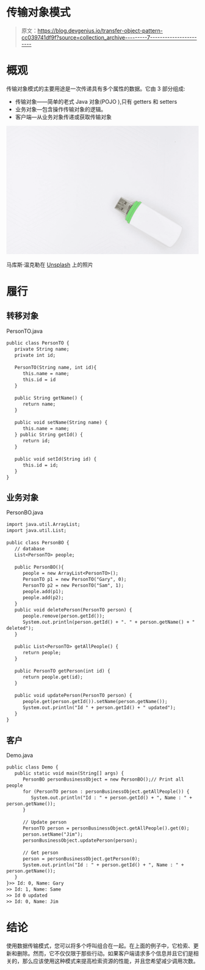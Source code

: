 # 传输对象模式

> 原文：<https://blog.devgenius.io/transfer-object-pattern-cc039741df9f?source=collection_archive---------7----------------------->

# 概观

传输对象模式的主要用途是一次传递具有多个属性的数据。它由 3 部分组成:

*   传输对象——简单的老式 Java 对象(POJO ),只有 getters 和 setters
*   业务对象—包含操作传输对象的逻辑。
*   客户端—从业务对象传递或获取传输对象

![](img/65e5ceeb7a08aee3fea8e02be9b76137.png)

马库斯·温克勒在 [Unsplash](https://unsplash.com?utm_source=medium&utm_medium=referral) 上的照片

# 履行

## 转移对象

PersonTO.java

```
public class PersonTO {
   private String name;
   private int id;

   PersonTO(String name, int id){
      this.name = name; 
      this.id = id
   }

   public String getName() {
      return name;
   }

   public void setName(String name) {
      this.name = name;
   } public String getId() {
      return id;
   }

   public void setId(String id) {
      this.id = id;
   }
}
```

## 业务对象

PersonBO.java

```
import java.util.ArrayList;
import java.util.List;

public class PersonBO {
   // database
   List<PersonTO> people;

   public PersonBO(){
      people = new ArrayList<PersonTO>();
      PersonTO p1 = new PersonTO("Gary", 0);
      PersonTO p2 = new PersonTO("Sam", 1);
      people.add(p1);
      people.add(p2);		
   }
   public void deletePerson(PersonTO person) {
      people.remove(person.getId());
      System.out.println(person.getId() + ". " + person.getName() + " deleted");
   }

   public List<PersonTO> getAllPeople() {
      return people;
   }

   public PersonTO getPerson(int id) {
      return people.get(id);
   }

   public void updatePerson(PersonTO person) {
      people.get(person.getId()).setName(person.getName());
      System.out.println("Id " + person.getId() + " updated");
   }
}
```

## 客户

Demo.java

```
public class Demo {
   public static void main(String[] args) {
      PersonBO personBusinessObject = new PersonBO();// Print all people
      for (PersonTO person : personBusinessObject.getAllPeople()) {
         System.out.println("Id : " + person.getId() + ", Name : " + person.getName());
      }

      // Update person
      PersonTO person = personBusinessObject.getAllPeople().get(0);
      person.setName("Jim");
      personBusinessObject.updatePerson(person);

      // Get person
      person = personBusinessObject.getPerson(0);
      System.out.println("Id : " + person.getId() + ", Name : " + person.getName());
   }
}>> Id: 0, Name: Gary
>> Id: 1, Name: Same
>> Id 0 updated
>> Id: 0, Name: Jim
```

# 结论

使用数据传输模式，您可以将多个呼叫组合在一起。在上面的例子中，它检索、更新和删除。然而，它不仅仅限于那些行动。如果客户端请求多个信息并且它们是相关的，那么应该使用这种模式来提高检索资源的性能，并且您希望减少调用次数。